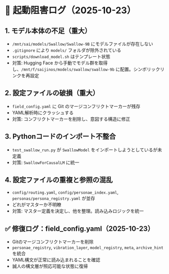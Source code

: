 # 🚨 起動阻害ログ（2025-10-23）

## 1. モデル本体の不足（重大）

- `/mnt/sai/models/Swallow/Swallow-9B` にモデルファイルが存在しない
- `.gitignore` により `models/` フォルダが除外されている
- `scripts/download_model.sh` はテンプレート状態
- 対策: Hugging Face から手動でモデル群を取得し、`/mnt/f/saijinos/models/swallow/swallow-9b` に配置。シンボリックリンクを再設定

## 2. 設定ファイルの破損（重大）

- `field_config.yaml` に Git のマージコンフリクトマーカーが残存
- YAML解析時にクラッシュする
- 対策: コンフリクトマーカーを削除し、意図する構造に修正

## 3. Pythonコードのインポート不整合

- `test_swallow_run.py` が `SwallowModel` をインポートしようとしているが未定義
- 対策: `SwallowForCausalLM` に統一

## 4. 設定ファイルの重複と参照の混乱

- `config/routing.yaml`, `config/personae_index.yaml`, `personas/persona_registry.yaml` が並存
- どれがマスターか不明瞭
- 対策: マスター定義を決定し、他を整理。読み込みロジックを統一

## ✅ 修復ログ：field_config.yaml（2025-10-23）

- Gitのマージコンフリクトマーカーを削除
- `personae_registry`, `vibration_layer`, `model_registry`, `meta`, `archive_hint` を統合
- YAML構文が正常に読み込まれることを確認
- 誠人の構文層が照応可能な状態に復帰
